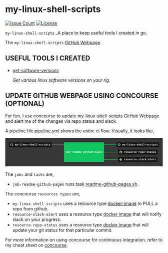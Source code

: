 # my-linux-shell-scripts

[![Issue Count](https://codeclimate.com/github/JeffDeCola/my-linux-shell-scripts/badges/issue_count.svg)](https://codeclimate.com/github/JeffDeCola/my-linux-shell-scripts/issues)
[![License](http://img.shields.io/:license-mit-blue.svg)](http://jeffdecola.mit-license.org)

`my-linux-shell-scripts` _A place to keep useful tools I created in go.

The `my-linux-shell-scripts`
[GitHub Webpage](https://jeffdecola.github.io/my-linux-shell-scripts/).

## USEFUL TOOLS I CREATED

* [get-software-versions](https://github.com/JeffDeCola/my-linux-shell-scripts/tree/master/get-software-versions)

  _Get various linux software versions on your rig._
  
## UPDATE GITHUB WEBPAGE USING CONCOURSE (OPTIONAL)

For fun, I use concourse to update
[my-linux-shell-scripts GitHub Webpage](https://jeffdecola.github.io/my-linux-shell-scripts/)
and alert me of the changes via repo status and slack.

A pipeline file [pipeline.yml](https://github.com/JeffDeCola/my-linux-shell-scripts/tree/master/ci/pipeline.yml)
shows the entire ci flow. Visually, it looks like,

![IMAGE - my-linux-shell-scripts concourse ci pipeline - IMAGE](docs/pics/my-linux-shell-scripts-pipeline.jpg)

The `jobs` and `tasks` are,

* `job-readme-github-pages` runs task
  [readme-github-pages.sh](https://github.com/JeffDeCola/my-linux-shell-scripts/tree/master/ci/scripts/readme-github-pages.sh).

The concourse `resources types` are,

* `my-linux-shell-scripts` uses a resource type
  [docker-image](https://hub.docker.com/r/concourse/git-resource/)
  to PULL a repo from github.
* `resource-slack-alert` uses a resource type
  [docker image](https://hub.docker.com/r/cfcommunity/slack-notification-resource)
  that will notify slack on your progress.
* `resource-repo-status` uses a resource type
  [docker image](https://hub.docker.com/r/dpb587/github-status-resource)
  that will update your git status for that particular commit.

For more information on using concourse for continuous integration,
refer to my cheat sheet on [concourse](https://github.com/JeffDeCola/my-cheat-sheets/tree/master/software/operations-tools/continuous-integration-continuous-deployment/concourse-cheat-sheet).
